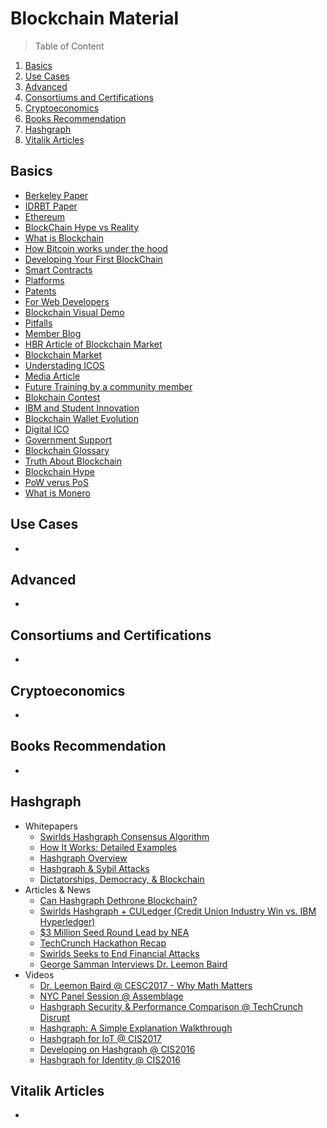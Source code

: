 # Blockchain Material

> Table of Content

1. [Basics](#basics)
1. [Use Cases](#use-cases)
1. [Advanced](#advanced)
1. [Consortiums and Certifications](#consortiums-and-certifications)
1. [Cryptoeconomics](#cryptoeconomics)
1. [Books Recommendation](#books-recommendation)
1. [Hashgraph](#hashgraph)
1. [Vitalik Articles](#vitalik-articles)



**Basics**
---

* [Berkeley Paper](http://scet.berkeley.edu/wp-content/uploads/BlockchainPaper.pdf)
* [IDRBT Paper](http://www.idrbt.ac.in/assets/publications/Best%20Practices/BCT.pdf)
* [Ethereum](https://blockgeeks.com/introduction-to-ethereum-blockchain)
* [BlockChain Hype vs Reality](https://www.linkedin.com/pulse/blockchain-hype-vs-reality-rohas-nagpal)
* [What is Blockchain](https://www.youtube.com/watch?v=93E_GzvpMA0)
* [How Bitcoin works under the hood](https://www.youtube.com/watch?v=Lx9zgZCMqXE)
* [Developing Your First BlockChain](https://dzone.com/articles/developing-your-first-block-chain-part-1)
* [Smart Contracts](http://www.the-blockchain.com/2017/04/11/ethereum-meets-hyperledger-burrow-ethereum-smart-contract-machine-join-hyperledger)
* [Platforms](https://www.linkedin.com/pulse/16-blockchain-platforms-brief-introduction-rohas-nagpal)
* [Patents](https://www.linkedin.com/pulse/290-blockchain-related-patents-watch-out-rohas-nagpal)
* [For Web Developers](https://marmelab.com/blog/2016/04/28/blockchain-for-web-developers-the-theory.html)
* [Blockchain Visual Demo](https://www.youtube.com/watch?v=_160oMzblY8)
* [Pitfalls](https://www.linkedin.com/pulse/pitfalls-limitations-blockchain-bill-mccabe)
* [Member Blog](http://cyberfrat.com/is-the-blockchain-an-economy-or-a-computer-science-innovation)
* [HBR Article of Blockchain Market](https://hbr.org/2017/05/how-blockchain-could-help-emerging-markets-leap-ahead)
* [Blockchain Market](http://www.the-blockchain.com/2016/10/11/blockchain-market-worth-2-3-billion-usd-2021)
* [Understading ICOS](https://medium.com/@ourielohayon/icos-for-dummies-like-me-1e82a8bc27f4)
* [Media Article](https://www.livemint.com/Opinion/WJ2SAINvOuAykE4PIj4mmM/Blockchaining-Indias-digital-future.html)
* [Future Training by a community member](https://www.linkedin.com/pulse/coming-soon-5-days-ethereum-hand-on-training-rajesh-kumar)
* [Blokchain Contest](http://www.coinspeaker.com/2017/06/23/porsche-reveals-winner-of-its-first-innovation-blockchain-startups-contest)
* [IBM and Student Innovation](https://bitcoinmagazine.com/articles/sony-and-ibm-join-forces-put-student-achievement-blockchain)
* [Blockchain Wallet Evolution](https://news.bitcoin.com/blockchain-wallet-adds-the-ability-to-exchange-and-store-ethereum)
* [Digital ICO](https://www.wsj.com/amp/articles/latest-hot-digital-coin-offering-187-millionin-one-hourfor-filecoin-1502481514)
* [Government Support](http://www.zdnet.com/article/australia-gets-a-parliamentary-friends-of-blockchain-group)
* [Blockchain Glossary](https://blockchainhub.net/blockchain-glossary)
* [Truth About Blockchain](https://hbr.org/2017/01/the-truth-about-blockchain)
* [Blockchain Hype](https://hackernoon.com/ten-years-in-nobody-has-come-up-with-a-use-case-for-blockchain-ee98c180100)
* [PoW verus PoS](http://bitfury.com/content/5-white-papers-research/pos-vs-pow-1.0.2.pdf)
* [What is Monero](https://blockgeeks.com/guides/what-is-monero)


**Use Cases**
---

* []()


**Advanced**
---

* []()


**Consortiums and Certifications**
---

* []()


**Cryptoeconomics**
---

* []()


**Books Recommendation**
---

* []()


**Hashgraph**
---

* Whitepapers
  * [Swirlds Hashgraph Consensus Algorithm](http://bit.ly/2zSTqm1)
  * [How It Works: Detailed Examples](http://bit.ly/2iCO5uV)
  * [Hashgraph Overview](http://bit.ly/2ySfcc8)
  * [Hashgraph & Sybil Attacks](http://bit.ly/2loq1Nu)
  * [Dictatorships, Democracy, & Blockchain](http://bit.ly/2z7aYND)
* Articles & News
  * [Can Hashgraph Dethrone Blockchain?](http://bit.ly/2z9wrFk)
  * [Swirlds Hashgraph + CULedger (Credit Union Industry Win vs. IBM Hyperledger)](http://bit.ly/2y96TZD)
  * [$3 Million Seed Round Lead by NEA](http://bit.ly/2zSU7vD)
  * [TechCrunch Hackathon Recap](http://bit.ly/2hgHjYd)
  * [Swirlds Seeks to End Financial Attacks](http://bit.ly/2gWPyIH)
  * [George Samman Interviews Dr. Leemon Baird](http://bit.ly/2gPEMYi)
* Videos
  * [Dr. Leemon Baird @ CESC2017 - Why Math Matters](http://bit.ly/2lk8KVA)
  * [NYC Panel Session @ Assemblage](http://bit.ly/2zqNcgj)
  * [Hashgraph Security & Performance Comparison @ TechCrunch Disrupt](http://bit.ly/2z7vQ7D)
  * [Hashgraph: A Simple Explanation Walkthrough](http://bit.ly/2zdC1aD)
  * [Hashgraph for IoT @ CIS2017](https://youtu.be/UCISttFSoIY)
  * [Developing on Hashgraph @ CIS2016](https://youtu.be/P7pGpfDTGnA)
  * [Hashgraph for Identity @ CIS2016](https://youtu.be/rhHfjOqlUv4)


**Vitalik Articles**
---

* []()
